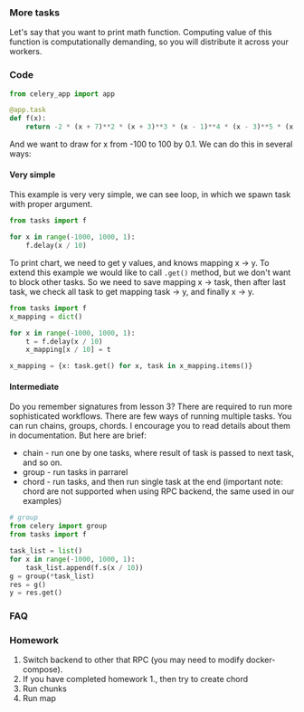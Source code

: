 ### More tasks
Let's say that you want to print math function. Computing value of this function is
computationally demanding, so you will distribute it across your workers.

### Code
```python
from celery_app import app

@app.task
def f(x):
    return -2 * (x + 7)**2 * (x + 3)**3 * (x - 1)**4 * (x - 3)**5 * (x - 6)**2
```

And we want to draw for x from -100 to 100 by 0.1. We can do this in several ways:

#### Very simple
This example is very very simple, we can see loop, in which we spawn task with proper
argument.
```python
from tasks import f

for x in range(-1000, 1000, 1):
    f.delay(x / 10)
```

To print chart, we need to get y values, and knows mapping x -> y. To extend
this example we would like to call `.get()` method, but we don't want to block other
tasks. So we need to save mapping x -> task, then after last task, we check all task
to get mapping task -> y, and finally x -> y.
```python
from tasks import f
x_mapping = dict()

for x in range(-1000, 1000, 1):
    t = f.delay(x / 10)
    x_mapping[x / 10] = t

x_mapping = {x: task.get() for x, task in x_mapping.items()}
```

#### Intermediate

Do you remember signatures from lesson 3? There are required to run more sophisticated
workflows. There are few ways of running multiple tasks. You can run chains, groups,
chords. I encourage you to read details about them in documentation. But here are brief:
 - chain - run one by one tasks, where result of task is passed to next task, and so on.
 - group - run tasks in parrarel
 - chord - run tasks, and then run single task at the end (important note: chord are not
 supported when using RPC backend, the same used in our examples)

```python
# group
from celery import group
from tasks import f

task_list = list()
for x in range(-1000, 1000, 1):
    task_list.append(f.s(x / 10))
g = group(*task_list)
res = g()
y = res.get()
```

### FAQ

### Homework
1. Switch backend to other that RPC (you may need to modify docker-compose).
2. If you have completed homework 1., then try to create chord
3. Run chunks
4. Run map
